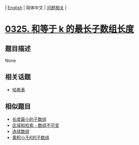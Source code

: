 
| [English](README_EN.md) | 简体中文 | [问题相关](QUESTION.md) |
# [0325. 和等于 k 的最长子数组长度](https://leetcode-cn.com/problems/maximum-size-subarray-sum-equals-k/)
## 题目描述
None
## 相关话题
- [哈希表](https://leetcode-cn.com/tag/hash-table)
## 相似题目
- [长度最小的子数组](../0209/README.md)
- [区域和检索 - 数组不可变](../0303/README.md)
- [连续数组](../0525/README.md)
- [乘积小于K的子数组](../0713/README.md)
